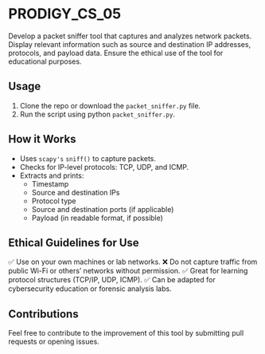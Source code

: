 # PRODIGY_CS_05
Develop a packet sniffer tool that captures and analyzes network packets. Display relevant information such as source and destination IP addresses, protocols, and payload data. Ensure the ethical use of the tool for educational purposes.

## Usage
1. Clone the repo or download the ```packet_sniffer.py``` file.
2. Run the script using python `packet_sniffer.py`.

## How it Works
* Uses `scapy's` `sniff()` to capture packets.
* Checks for IP-level protocols: TCP, UDP, and ICMP.
* Extracts and prints:
  * Timestamp
  * Source and destination IPs
  * Protocol type
  * Source and destination ports (if applicable)
  * Payload (in readable format, if possible)

## Ethical Guidelines for Use
✅ Use on your own machines or lab networks.
❌ Do not capture traffic from public Wi-Fi or others’ networks without permission.
✅ Great for learning protocol structures (TCP/IP, UDP, ICMP).
✅ Can be adapted for cybersecurity education or forensic analysis labs.

## Contributions
Feel free to contribute to the improvement of this tool by submitting pull requests or opening issues.
